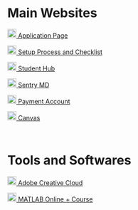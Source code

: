 # Main Websites
<p><img src="https://clipground.com/images/northeastern-university-logo-clipart-2.png" width="20" height="20"><a href="https://enroll.northeastern.edu/apply/status" target="_blank"> Application Page</a></p>
<p><img src="https://clipground.com/images/northeastern-university-logo-clipart-2.png" width="20" height="20"><a href="https://coe.northeastern.edu/academics-experiential-learning/graduate-school-of-engineering/graduate-student-services/new-student-information/" target="_blank"> Setup Process and Checklist</a></p>
<p><img src="https://clipground.com/images/northeastern-university-logo-clipart-2.png" width="20" height="20"><a href="https://student.me.northeastern.edu/" target="_blank"> Student Hub</a></p>
<p><img src="https://clipground.com/images/northeastern-university-logo-clipart-2.png" width="20" height="20"><a href="https://mysentrymd.com/SAML/SP/Login/NU" target="_blank"> Sentry MD</a></p>
<p><img src="https://clipground.com/images/northeastern-university-logo-clipart-2.png" width="20" height="20"><a href="https://northeastern.myflywire.com/accountSummary" target="_blank"> Payment Account</a></p>
<p><img src="https://clipground.com/images/northeastern-university-logo-clipart-2.png" width="20" height="20"><a href="https://northeastern.instructure.com/" target="_blank"> Canvas</a></p>

<br>

# Tools and Softwares

<p><img src="https://i.ibb.co/6cy2pQ4c/Screenshot-2025-08-31-170731.png" width="20" height="20"><a href="https://adobe.northeastern.edu/" target="_blank"> Adobe Creative Cloud</a></p>
<p><img src="https://external-content.duckduckgo.com/iu/?u=https%3A%2F%2Flogonoid.com%2Fimages%2Fmatlab-logo.png&f=1&nofb=1&ipt=34c565db809814413dedf80b5f802275a74f75ed7a54012153432eac8578aee0" width="20" height="20"><a href="https://matlab.mathworks.com/" target="_blank"> MATLAB Online + Course</a></p>
